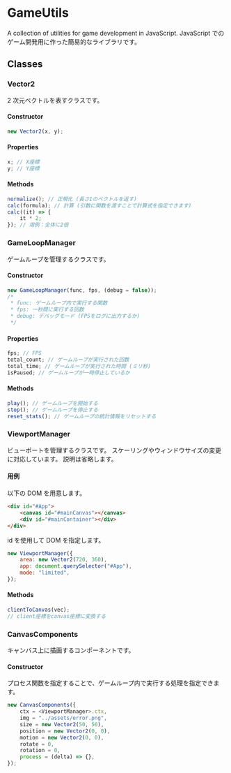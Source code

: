# GameUtils

A collection of utilities for game development in JavaScript.
JavaScript でのゲーム開発用に作った簡易的なライブラリです。

## Classes

### Vector2

2 次元ベクトルを表すクラスです。

#### Constructor

```js
new Vector2(x, y);
```

#### Properties

```js
x; // X座標
y; // Y座標
```

#### Methods

```js
normalize(); // 正規化 (長さ1のベクトルを返す)
calc(formula); // 計算 (引数に関数を渡すことで計算式を指定できます)
calc((it) => {
    it * 2;
}); // 用例：全体に2倍
```

### GameLoopManager

ゲームループを管理するクラスです。

#### Constructor

```js
new GameLoopManager(func, fps, (debug = false));
/*
 * func: ゲームループ内で実行する関数
 * fps: 一秒間に実行する回数
 * debug: デバッグモード (FPSをログに出力するか)
 */
```

#### Properties

```js
fps; // FPS
total_count; // ゲームループが実行された回数
total_time; // ゲームループが実行された時間 (ミリ秒)
isPaused; // ゲームループが一時停止しているか
```

#### Methods

```js
play(); // ゲームループを開始する
stop(); // ゲームループを停止する
reset_stats(); // ゲームループの統計情報をリセットする
```

### ViewportManager

ビューポートを管理するクラスです。
スケーリングやウィンドウサイズの変更に対応しています。
説明は省略します。

#### 用例

以下の DOM を用意します。

```html
<div id="#App">
    <canvas id="#mainCanvas"></canvas>
    <div id="#mainContainer"></div>
</div>
```

id を使用して DOM を指定します。

```js
new ViewportManager({
    area: new Vector2(720, 360),
    app: document.querySelector("#App"),
    mode: "limited",
});
```

#### Methods

```js
clientToCanvas(vec);
// client座標をcanvas座標に変換する
```

### CanvasComponents

キャンバス上に描画するコンポーネントです。

#### Constructor
プロセス関数を指定することで、ゲームループ内で実行する処理を指定できます。
```js
new CanvasComponents({
    ctx = <ViewportManager>.ctx,
    img = "../assets/error.png",
    size = new Vector2(50, 50),
    position = new Vector2(0, 0),
    motion = new Vector2(0, 0),
    rotate = 0,
    rotation = 0,
    process = (delta) => {},
});
```